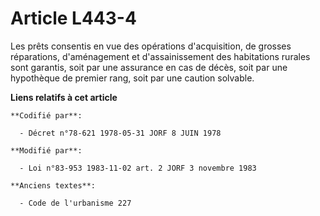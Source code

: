 # Article L443-4

Les prêts consentis en vue des opérations d'acquisition, de grosses réparations, d'aménagement et d'assainissement des
habitations rurales sont garantis, soit par une assurance en cas de décès, soit par une hypothèque de premier rang, soit par
une caution solvable.

**Liens relatifs à cet article**

	**Codifié par**:

	  - Décret n°78-621 1978-05-31 JORF 8 JUIN 1978

	**Modifié par**:

	  - Loi n°83-953 1983-11-02 art. 2 JORF 3 novembre 1983

	**Anciens textes**:

	  - Code de l'urbanisme 227
